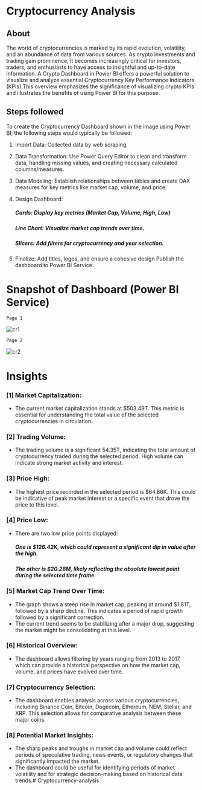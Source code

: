 # Cryptocurrency Analysis


## About 
The world of cryptocurrencies is marked by its rapid evolution, volatility, and an abundance of data from various sources. As crypto investments and trading gain prominence, it becomes increasingly critical for investors, traders, and enthusiasts to have access to insightful and up-to-date information. A Crypto Dashboard in Power BI offers a powerful solution to visualize and analyze essential Cryptocurrency Key Performance Indicators (KPIs).This overview emphasizes the significance of visualizing crypto KPIs and illustrates the benefits of using Power BI for this purpose.



## Steps followed 

To create the Cryptocurrency Dashboard shown in the image using Power BI, the following steps would typically be followed:

1. Import Data: Collected data by web scraping.

2. Data Transformation: Use Power Query Editor to clean and transform data, handling missing values, and creating necessary calculated columns/measures.

3. Data Modeling: Establish relationships between tables and create DAX measures for key metrics like market cap, volume, and price.

4. Design Dashboard:
   ##### Cards: Display key metrics (Market Cap, Volume, High, Low)
   ##### Line Chart: Visualize market cap trends over time.
   ##### Slicers: Add filters for cryptocurrency and year selection.

5. Finalize: Add titles, logos, and ensure a cohesive design Publish the dashboard to Power BI Service.

# Snapshot of Dashboard (Power BI Service)

    Page 1
![cr1](https://github.com/user-attachments/assets/44c80e9d-77f3-4caa-af70-1b8823e452ad)

    Page 2
![cr2](https://github.com/user-attachments/assets/ea9615ee-7e07-4478-a23a-e3ac332ad6e7)

# Insights

### [1] Market Capitalization:
- The current market capitalization stands at $503.49T. This metric is essential for understanding the total value of the selected cryptocurrencies in circulation.

### [2] Trading Volume:

- The trading volume is a significant 54.35T, indicating the total amount of cryptocurrency traded during the selected period. High volume can indicate strong market activity and interest.

### [3] Price High:

- The highest price recorded in the selected period is $64.86K. This could be indicative of peak market interest or a specific event that drove the price to this level.

### [4] Price Low:
- There are two low price points displayed:
  ##### One is $126.42K, which could represent a significant dip in value after the high. 
  ##### The other is $20.26M, likely reflecting the absolute lowest point during the selected time frame.

### [5] Market Cap Trend Over Time:
- The graph shows a steep rise in market cap, peaking at around $1.81T, followed by a sharp decline. This indicates a period of rapid growth followed by a significant correction.
- The current trend seems to be stabilizing after a major drop, suggesting the market might be consolidating at this level.

### [6] Historical Overview:
- The dashboard allows filtering by years ranging from 2013 to 2017, which can provide a historical perspective on how the market cap, volume, and prices have evolved over time.


### [7] Cryptocurrency Selection:
- The dashboard enables analysis across various cryptocurrencies, including Binance Coin, Bitcoin, Dogecoin, Ethereum, NEM, Stellar, and XRP. This selection allows for comparative analysis between these major coins.

### [8] Potential Market Insights:
- The sharp peaks and troughs in market cap and volume could reflect periods of speculative trading, news events, or regulatory changes that significantly impacted the market.
- The dashboard could be useful for identifying periods of market volatility and for strategic decision-making based on historical data trends.# Cryptocurrency-analysis
